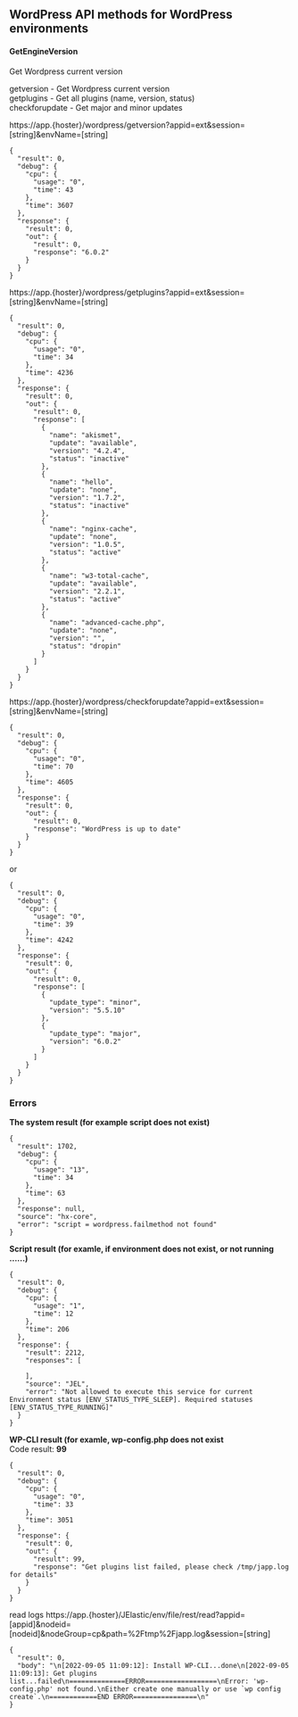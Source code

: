 ## WordPress API methods for WordPress environments


#### GetEngineVersion
Get Wordpress current version



getversion - Get Wordpress current version    
getplugins - Get all plugins (name, version, status)    
checkforupdate - Get major and minor updates    

https://app.{hoster}/wordpress/getversion?appid=ext&session=[string]&envName=[string]   
```
{
  "result": 0,
  "debug": {
    "cpu": {
      "usage": "0",
      "time": 43
    },
    "time": 3607
  },
  "response": {
    "result": 0,
    "out": {
      "result": 0,
      "response": "6.0.2"
    }
  }
}
```

https://app.{hoster}/wordpress/getplugins?appid=ext&session=[string]&envName=[string]   
```
{
  "result": 0,
  "debug": {
    "cpu": {
      "usage": "0",
      "time": 34
    },
    "time": 4236
  },
  "response": {
    "result": 0,
    "out": {
      "result": 0,
      "response": [
        {
          "name": "akismet",
          "update": "available",
          "version": "4.2.4",
          "status": "inactive"
        },
        {
          "name": "hello",
          "update": "none",
          "version": "1.7.2",
          "status": "inactive"
        },
        {
          "name": "nginx-cache",
          "update": "none",
          "version": "1.0.5",
          "status": "active"
        },
        {
          "name": "w3-total-cache",
          "update": "available",
          "version": "2.2.1",
          "status": "active"
        },
        {
          "name": "advanced-cache.php",
          "update": "none",
          "version": "",
          "status": "dropin"
        }
      ]
    }
  }
}
```

https://app.{hoster}/wordpress/checkforupdate?appid=ext&session=[string]&envName=[string]   
```
{
  "result": 0,
  "debug": {
    "cpu": {
      "usage": "0",
      "time": 70
    },
    "time": 4605
  },
  "response": {
    "result": 0,
    "out": {
      "result": 0,
      "response": "WordPress is up to date"
    }
  }
}
```
or    
```
{
  "result": 0,
  "debug": {
    "cpu": {
      "usage": "0",
      "time": 39
    },
    "time": 4242
  },
  "response": {
    "result": 0,
    "out": {
      "result": 0,
      "response": [
        {
          "update_type": "minor",
          "version": "5.5.10"
        },
        {
          "update_type": "major",
          "version": "6.0.2"
        }
      ]
    }
  }
}
```
### Errors    

**The system result (for example script does not exist)**   
```
{
  "result": 1702,
  "debug": {
    "cpu": {
      "usage": "13",
      "time": 34
    },
    "time": 63
  },
  "response": null,
  "source": "hx-core",
  "error": "script = wordpress.failmethod not found"
}
```
**Script result (for examle, if environment does not exist, or not running ……)**    
```
{
  "result": 0,
  "debug": {
    "cpu": {
      "usage": "1",
      "time": 12
    },
    "time": 206
  },
  "response": {
    "result": 2212,
    "responses": [
      
    ],
    "source": "JEL",
    "error": "Not allowed to execute this service for current Environment status [ENV_STATUS_TYPE_SLEEP]. Required statuses [ENV_STATUS_TYPE_RUNNING]"
  }
}
```
**WP-CLI result (for examle, wp-config.php does not exist**    
Code result: **99**
```
{
  "result": 0,
  "debug": {
    "cpu": {
      "usage": "0",
      "time": 33
    },
    "time": 3051
  },
  "response": {
    "result": 0,
    "out": {
      "result": 99,
      "response": "Get plugins list failed, please check /tmp/japp.log for details"
    }
  }
}
```
read logs
https://app.{hoster}/JElastic/env/file/rest/read?appid=[appid]&nodeid=[nodeid]&nodeGroup=cp&path=%2Ftmp%2Fjapp.log&session=[string]   

```
{
  "result": 0,
  "body": "\n[2022-09-05 11:09:12]: Install WP-CLI...done\n[2022-09-05 11:09:13]: Get plugins list...failed\n==============ERROR==================\nError: 'wp-config.php' not found.\nEither create one manually or use `wp config create`.\n============END ERROR================\n"
}
```
